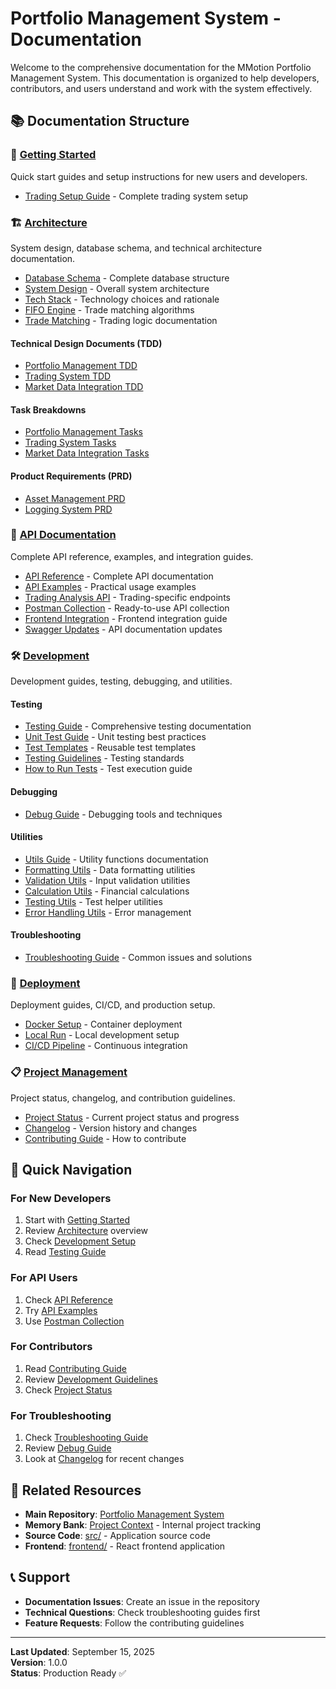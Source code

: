 # Portfolio Management System - Documentation

Welcome to the comprehensive documentation for the MMotion Portfolio Management System. This documentation is organized to help developers, contributors, and users understand and work with the system effectively.

## 📚 Documentation Structure

### 🚀 [Getting Started](./getting-started/)
Quick start guides and setup instructions for new users and developers.

- [Trading Setup Guide](./getting-started/TRADING_SETUP_GUIDE.md) - Complete trading system setup

### 🏗️ [Architecture](./architecture/)
System design, database schema, and technical architecture documentation.

- [Database Schema](./architecture/database-schema.md) - Complete database structure
- [System Design](./architecture/system_design.md) - Overall system architecture
- [Tech Stack](./architecture/tech_stack.md) - Technology choices and rationale
- [FIFO Engine](./architecture/FIFO_ENGINE.md) - Trade matching algorithms
- [Trade Matching](./architecture/TRADE_MATCHING.md) - Trading logic documentation

#### Technical Design Documents (TDD)
- [Portfolio Management TDD](./architecture/tdd_portfolio_management.md)
- [Trading System TDD](./architecture/tdd_trading_system.md)
- [Market Data Integration TDD](./architecture/tdd_market_data_integration.md)

#### Task Breakdowns
- [Portfolio Management Tasks](./architecture/task_breakdown_portfolio_management.md)
- [Trading System Tasks](./architecture/task_breakdown_trading_system.md)
- [Market Data Integration Tasks](./architecture/task_breakdown_market_data_integration.md)

#### Product Requirements (PRD)
- [Asset Management PRD](./architecture/cr_001_prd_asset_management.md)
- [Logging System PRD](./architecture/cr_001_prd_logging_system.md)

### 🔌 [API Documentation](./api/)
Complete API reference, examples, and integration guides.

- [API Reference](./api/api_documentation.md) - Complete API documentation
- [API Examples](./api/examples.md) - Practical usage examples
- [Trading Analysis API](./api/TRADING_ANALYSIS_API.md) - Trading-specific endpoints
- [Postman Collection](./api/postman_collection.json) - Ready-to-use API collection
- [Frontend Integration](./api/frontend_account_integration_summary.md) - Frontend integration guide
- [Swagger Updates](./api/swagger-updates-summary.md) - API documentation updates

### 🛠️ [Development](./development/)
Development guides, testing, debugging, and utilities.

#### Testing
- [Testing Guide](./development/testing/TESTING.md) - Comprehensive testing documentation
- [Unit Test Guide](./development/testing/UNIT_TEST_GUIDE.md) - Unit testing best practices
- [Test Templates](./development/testing/testing_templates.md) - Reusable test templates
- [Testing Guidelines](./development/testing/testing_guidelines.md) - Testing standards
- [How to Run Tests](./development/testing/HOW_TO_RUN_TESTS.md) - Test execution guide

#### Debugging
- [Debug Guide](./development/debugging/DEBUG_GUIDE.md) - Debugging tools and techniques

#### Utilities
- [Utils Guide](./development/utils/UTILS_GUIDE.md) - Utility functions documentation
- [Formatting Utils](./development/utils/FORMATTING_UTILS.md) - Data formatting utilities
- [Validation Utils](./development/utils/VALIDATION_UTILS.md) - Input validation utilities
- [Calculation Utils](./development/utils/CALCULATION_UTILS.md) - Financial calculations
- [Testing Utils](./development/utils/TESTING_UTILS.md) - Test helper utilities
- [Error Handling Utils](./development/utils/ERROR_HANDLING_UTILS.md) - Error management

#### Troubleshooting
- [Troubleshooting Guide](./development/troubleshooting.md) - Common issues and solutions

### 🚀 [Deployment](./deployment/)
Deployment guides, CI/CD, and production setup.

- [Docker Setup](./deployment/docker_setup.md) - Container deployment
- [Local Run](./deployment/local_run.md) - Local development setup
- [CI/CD Pipeline](./deployment/ci_cd_pipeline.md) - Continuous integration

### 📋 [Project Management](./project-management/)
Project status, changelog, and contribution guidelines.

- [Project Status](./project-management/status.md) - Current project status and progress
- [Changelog](./project-management/changelog.md) - Version history and changes
- [Contributing Guide](./project-management/contributing.md) - How to contribute

## 🎯 Quick Navigation

### For New Developers
1. Start with [Getting Started](./getting-started/)
2. Review [Architecture](./architecture/) overview
3. Check [Development Setup](./deployment/local_run.md)
4. Read [Testing Guide](./development/testing/TESTING.md)

### For API Users
1. Check [API Reference](./api/api_documentation.md)
2. Try [API Examples](./api/examples.md)
3. Use [Postman Collection](./api/postman_collection.json)

### For Contributors
1. Read [Contributing Guide](./project-management/contributing.md)
2. Review [Development Guidelines](./development/)
3. Check [Project Status](./project-management/status.md)

### For Troubleshooting
1. Check [Troubleshooting Guide](./development/troubleshooting.md)
2. Review [Debug Guide](./development/debugging/DEBUG_GUIDE.md)
3. Look at [Changelog](./project-management/changelog.md) for recent changes

## 🔗 Related Resources

- **Main Repository**: [Portfolio Management System](../README.md)
- **Memory Bank**: [Project Context](../memory-bank/) - Internal project tracking
- **Source Code**: [src/](../src/) - Application source code
- **Frontend**: [frontend/](../frontend/) - React frontend application

## 📞 Support

- **Documentation Issues**: Create an issue in the repository
- **Technical Questions**: Check troubleshooting guides first
- **Feature Requests**: Follow the contributing guidelines

---

**Last Updated**: September 15, 2025  
**Version**: 1.0.0  
**Status**: Production Ready ✅
